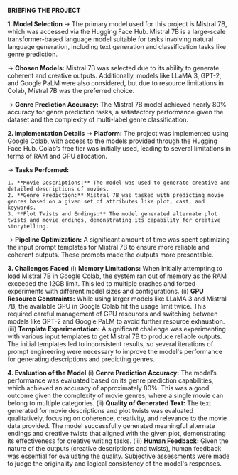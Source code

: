 **BRIEFING THE PROJECT**

**1. Model Selection**
  -> The primary model used for this project is Mistral 7B, which was accessed via the Hugging Face Hub. Mistral 7B is a large-scale transformer-based language model suitable for tasks involving natural language generation, including text generation and classification tasks like genre prediction.
  
  -> **Chosen Models:** Mistral 7B was selected due to its ability to generate coherent and creative outputs. Additionally, models like LLaMA 3, GPT-2, and Google PaLM were also considered, but due to resource limitations in Colab, Mistral 7B was the preferred choice.
  
  -> **Genre Prediction Accuracy:** The Mistral 7B model achieved nearly 80% accuracy for genre prediction tasks, a satisfactory performance given the dataset and the complexity of multi-label genre classification.

**2.  Implementation Details**
  -> **Platform:** The project was implemented using Google Colab, with access to the models provided through the Hugging Face Hub. Colab’s free tier was initially used, leading to several limitations in terms of RAM and GPU allocation.
  
  -> **Tasks Performed:**

    1. **Movie Descriptions:** The model was used to generate creative and detailed descriptions of movies.
    2. **Genre Prediction:** Mistral 7B was tasked with predicting movie genres based on a given set of attributes like plot, cast, and keywords.
    3. **Plot Twists and Endings:** The model generated alternate plot twists and movie endings, demonstrating its capability for creative storytelling.
    
  -> **Pipeline Optimization:** A significant amount of time was spent optimizing the input prompt templates for Mistral 7B to ensure more reliable and coherent outputs. These prompts made the outputs more presentable.

**3. Challenges Faced**
  (i) **Memory Limitations:** When initially attempting to load Mistral 7B in Google Colab, the system ran out of memory as the RAM exceeded the 12GB limit. This led to multiple crashes and forced experiments with different model sizes and configurations.
  (ii) **GPU Resource Constraints:** While using larger models like LLaMA 3 and Mistral 7B, the available GPU in Google Colab hit the usage limit twice. This required careful management of GPU resources and switching between models like GPT-2 and Google PaLM to avoid further resource exhaustion.
  (iii) **Template Experimentation:** A significant challenge was experimenting with various input templates to get Mistral 7B to produce reliable outputs. The initial templates led to inconsistent results, so several iterations of prompt engineering were necessary to improve the model's performance for generating descriptions and predicting genres.

**4. Evaluation of the Model**
  (i) **Genre Prediction Accuracy:** The model’s performance was evaluated based on its genre prediction capabilities, which achieved an accuracy of approximately 80%. This was a good outcome given the complexity of movie genres, where a single movie can belong to multiple categories.
  (ii) **Quality of Generated Text:** The text generated for movie descriptions and plot twists was evaluated qualitatively, focusing on coherence, creativity, and relevance to the movie data provided. The model successfully generated meaningful alternate endings and creative twists that aligned with the given plot, demonstrating its effectiveness for creative writing tasks.
  (iii) **Human Feedback:** Given the nature of the outputs (creative descriptions and twists), human feedback was essential for evaluating the quality. Subjective assessments were made to judge the originality and logical consistency of the model's responses.

